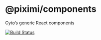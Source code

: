 # @piximi/components

Cyto’s generic React components

[![Build Status](https://travis-ci.org/piximi/components.svg?branch=master)](https://travis-ci.org/piximi/components)
